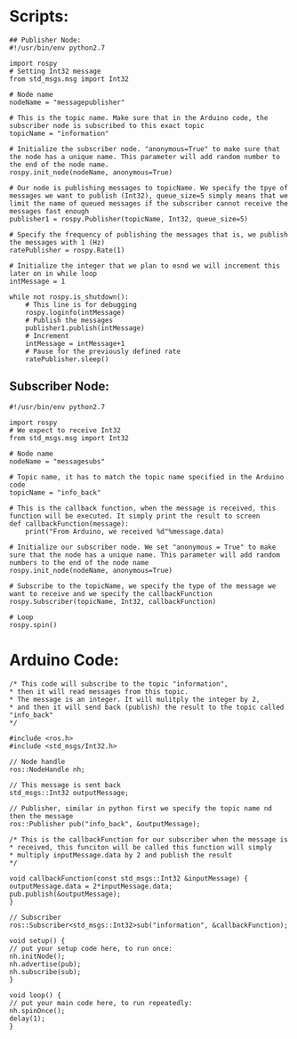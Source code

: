 # Scripts:
	## Publisher Node:
	#!/usr/bin/env python2.7

	import rospy
	# Setting Int32 message
	from std_msgs.msg import Int32

	# Node name
	nodeName = "messagepublisher"

	# This is the topic name. Make sure that in the Arduino code, the subscriber node is subscribed to this exact topic
	topicName = "information"

	# Initialize the subscriber node. "anonymous=True" to make sure that the node has a unique name. This parameter will add random number to the end of the node name.
	rospy.init_node(nodeName, anonymous=True)

	# Our node is publishing messages to topicName. We specify the tpye of messages we want to publish (Int32), queue_size=5 simply means that we limit the name of queued messages if the subscriber cannot receive the messages fast enough
	publisher1 = rospy.Publisher(topicName, Int32, queue_size=5)

	# Specify the frequency of publishing the messages that is, we publish the messages with 1 (Hz)
	ratePublisher = rospy.Rate(1)

	# Initialize the integer that we plan to esnd we will increment this later on in while loop
	intMessage = 1

	while not rospy.is_shutdown():
		# This line is for debugging
		rospy.loginfo(intMessage)
		# Publish the messages
		publisher1.publish(intMessage)
		# Increment
		intMessage = intMessage+1
		# Pause for the previously defined rate
		ratePublisher.sleep()

## Subscriber Node:
	#!/usr/bin/env python2.7

	import rospy
	# We expect to receive Int32
	from std_msgs.msg import Int32

	# Node name
	nodeName = "messagesubs"

	# Topic name, it has to match the topic name specified in the Arduino code
	topicName = "info_back"

	# This is the callback function, when the message is received, this function will be executed. It simply print the result to screen
	def callbackFunction(message):
		print("From Arduino, we received %d"%message.data)

	# Initialize our subscriber node. We set "anonymous = True" to make sure that the node has a unique name. This parameter will add random numbers to the end of the node name
	rospy.init_node(nodeName, anonymous=True)

	# Subscribe to the topicName, we specify the type of the message we want to receive and we specify the callbackFunction
	rospy.Subscriber(topicName, Int32, callbackFunction)

	# Loop
	rospy.spin()

# Arduino Code:
	/* This code will subscribe to the topic "information",
	* then it will read messages from this topic. 
	* The message is an integer. It will mulitply the integer by 2,
	* and then it will send back (publish) the result to the topic called "info_back"
	*/

	#include <ros.h>
	#include <std_msgs/Int32.h>

	// Node handle
	ros::NodeHandle nh;

	// This message is sent back
	std_msgs::Int32 outputMessage;

	// Publisher, similar in python first we specify the topic name nd then the message
	ros::Publisher pub("info_back", &outputMessage);

	/* This is the callbackFunction for our subscriber when the message is
	* received, this funciton will be called this function will simply 
	* multiply inputMessage.data by 2 and publish the result
	*/ 

	void callbackFunction(const std_msgs::Int32 &inputMessage) {
	outputMessage.data = 2*inputMessage.data;
	pub.publish(&outputMessage);
	}

	// Subscriber
	ros::Subscriber<std_msgs::Int32>sub("information", &callbackFunction);

	void setup() {
	// put your setup code here, to run once:
	nh.initNode();
	nh.advertise(pub);
	nh.subscribe(sub);
	}

	void loop() {
	// put your main code here, to run repeatedly:
	nh.spinOnce();
	delay(1);
	}